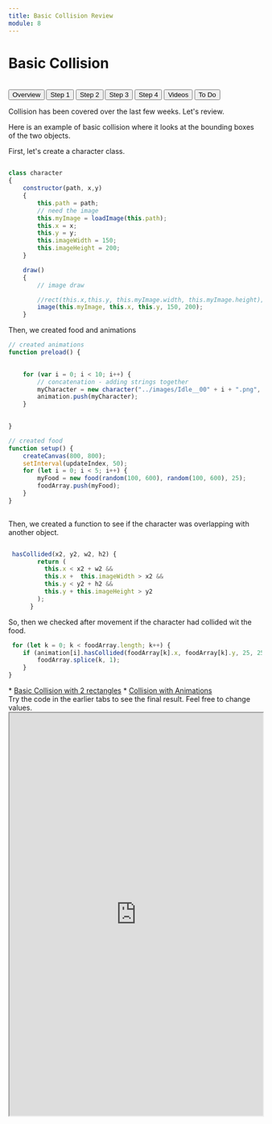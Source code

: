 ```yaml
---
title: Basic Collision Review
module: 8
---
```


# Basic Collision<br />


<br />


<div class="tab">
  <button class="tablinks active" onclick="openTab(event, 'Overview')">Overview</button>
  <button class="tablinks" onclick="openTab(event, 'Step1')">Step 1</button>
   <button class="tablinks" onclick="openTab(event, 'Step2')">Step 2</button>
    <button class="tablinks" onclick="openTab(event, 'Step3')">Step 3</button>
     <button class="tablinks" onclick="openTab(event, 'Step4')">Step 4</button>
     <button class="tablinks" onclick="openTab(event, 'Videos')">Videos</button>
  <button class="tablinks" onclick="openTab(event, 'ToDo')">To Do</button>
 
</div>

<div id="Overview" class="tabcontent" style="display:block"  >
<div class="tabhtml" markdown="1">

Collision has been covered over the last few weeks. Let's review.


</div>
</div>

<div id="Step1" class="tabcontent">
<div class="tabhtml" markdown="1">

Here is an example of basic collision where it looks at the bounding boxes of the two objects.

First, let's create a character class.

```js

class character
{
    constructor(path, x,y)
    {
        this.path = path;
        // need the image
        this.myImage = loadImage(this.path);
        this.x = x;
        this.y = y;
        this.imageWidth = 150;
        this.imageHeight = 200;
    }

    draw()
    {
        // image draw

        //rect(this.x,this.y, this.myImage.width, this.myImage.height);
        image(this.myImage, this.x, this.y, 150, 200);
    }

```



</div>
</div>

<div id="Step2" class="tabcontent">
<div class="tabhtml" markdown="1">

Then, we created food and animations

```js
// created animations
function preload() {

   
    for (var i = 0; i < 10; i++) {
        // concatenation - adding strings together
        myCharacter = new character("../images/Idle__00" + i + ".png", x, y);
        animation.push(myCharacter);
    }

   
}

// created food
function setup() {
    createCanvas(800, 800);
    setInterval(updateIndex, 50);
    for (let i = 0; i < 5; i++) {
        myFood = new food(random(100, 600), random(100, 600), 25);
        foodArray.push(myFood);
    }
}
 

```

</div>
</div>

<div id="Step3" class="tabcontent">
<div class="tabhtml" markdown="1">

Then, we created a function to see if the character was overlapping with another object.

```js

 hasCollided(x2, y2, w2, h2) {
        return (
          this.x < x2 + w2 &&
          this.x +  this.imageWidth > x2 &&
          this.y < y2 + h2 &&
          this.y + this.imageHeight > y2
        );
      }


```

</div>
</div>

<div id="Step4" class="tabcontent">
<div class="tabhtml" markdown="1">

So, then we checked after movement if the character had collided wit the food.

```js
 for (let k = 0; k < foodArray.length; k++) {
    if (animation[i].hasCollided(foodArray[k].x, foodArray[k].y, 25, 25)) {
        foodArray.splice(k, 1);       
    }
}

```

</div>
</div>

<div id="Videos" class="tabcontent">
<div class="tabhtml" markdown="1">
* <a href="https://youtu.be/4tyNBfWIlOc" target="_blank">Basic Collision with 2 rectangles</a>
* <a href="https://youtu.be/iomlnNsHCkA" target="_blank">Collision with Animations</a>
</div>
</div>



<div id="ToDo" class="tabcontent">
<div class="tabhtml" markdown="1">
Try the code in the earlier tabs to see the final result. Feel free to change values.

<iframe src="https://editor.p5js.org/" width="100%" height="800px"></iframe>
</div>
</div>

